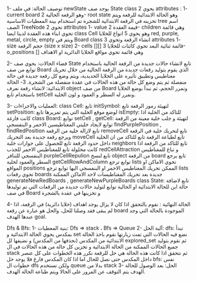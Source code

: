 1- توصيف الحالة:
في ملف newState يوجد صف State class يحوي 2 attributes :
1- current board وهو الرقعة الحالية
2- root state وهو الحالة الابتدائية للرقعة ويتم تخزينه في الرقعة الابتدائية للشجرة
تم استخدام بينة المعطيات الاساسية tree اسم الصف TreeNode تحوي 2 attributes 
1- value قيمة العقدة
2- children وهي قائمة تحوي ابناء هذه العقدة
لدينا ايضا class Cell وهو يحوي 5 انواع للخلايا red, purple, metal, circle, empty
ويتم في Board class انشاء الرقعة وتحوي 3 attributes
1- size حجم الرقعة (size x size)
2- cells [][] قائمة ثنائية البعد تحوي كائنات للخلايا 
3- o_positions [] وهي قائمة تحوي مواقع الخلايا الدائرية او الاهداف 

2- فضاء الحالات:
يحوي صف State تابع لانشاء حالات جديدة من الرقعة الحالية باستخدام توابع من صف Board الذي يقوم يتوليد رقعات جديدة من الرقعة الحالية من خلال تحريك مغناطيس وتطبيق تأثيره على الخلايا الحديدية، ويتم وضع كل رقعة جديدة في حالة منفصلة ثم يتم وضع كل حالة من هذه الحالات في عقدة منفصلة من الشجرة.
3- الحالة الابتدائية:
لانشاء رقعة نعرف object من صف Board ونمرر الحجم، ثم نبدأ بوضع الخلايا باستخدام تابع setCell ونمرر له السطر و العمود و لون الخلية.

3- العمليات والاجراءات:
class Cell:
تابع initSymbol: لتهيئة رموز الرقعة
تابع setPosition: لوضع موقع الخلية التي يتم تمريرها
تابع isEmpty: للتاكد من الخلية اذا كانت فارغة
class Board:
توابع setCell , getCell: لتهيئة و جلب خلية معينة من الرقعة 
توابع لايجاد خليتي المغناطيسين الاحمر و البنفسجي findPurplePosition , findRedPosition
تابع لازالة خلية من الرقعة removeCell
تابع لتحريك خلية في الرقعة ويرجع رقعة جديدة بعد التحريك moveCell
تابع لطباعة الرقعة تابع للتاكد من ان الخلية داخل حدود الرقعة 
تابع للحصول على جوارات خلية neighbors
تابع للتاكد من الرقعة اذا كانت محلولة 
تابع للمغناطيس الاحمر للجذب redCellAttraction و تباع للمغناطيس البنفسجي للتنافر purpleCellRepulion
تابع لنسخ object من الرقعة board
تابع يرجع السطر والعمود لخلية getCellRowAndColumn
توابع ترجع lists تحوي الاماكن او المواقع positions الممكن تحريك المغناطيس الاحمر او البنفسجي اليها
توابع ترجع lists تحوي رقعات boards جديدة بعد تحريك المغناطيسات لاحد الاماكن الممكنة generateNewRedBoards , generateNewPurpleBoards
class State:
تابع لاضافة حالة ابن للحالة الابتدائية او الحالية
توابع لتوليد حالات جديدة من الرقعات التي تم توليدها في صف Board و تخزينها في عقدة بالشجرة 

4- الحالة النهائية :
نقوم بالتحقق اذا كان لا يزال يوجد اهداف (خلايا دائرية) في الرقعة، اذا لم يبقى فقد وصلنا للحل، والحل هو عبارة عن رقعة board الموجودة بالحالة التي وجد عندها الهدف goal.


Dfs & Bfs:
1- بنية المعطيات: Dfs => stack ، Bfs => Queue
2- آلية الحل:
dfs:
تبدأ بمكدس يحوي الحالة الابتدائية و set نضع فيه الحالات التي تمت زيارتها
نقوم باخذ الحالة الابتدائية من المكدس (نحذفها من المكدس) و نضيفها لل explored_set
ثم نقوم بتوليد جميع الحالات الممكنة من الحالة الابتدائية و تخزين كل حالة من هذه الحالات في ال stack 
ثم نتحقق اذا كانت هذه الحالة هي حل للرقعة 
نكرر هذه الخطوات على كل عنصر داخل المكدس حتى نصل للحال
اما اذا كان المكدس فارغ فلا يوجد حل
bfs:
نفس خطوات ال dfs ولكن نستخدم queue بدلا من stack 
3- الحل:
بعد الوصول للحالة الهدف يتم التوقف عن المرور على الحالا ويتم طباعة الحالة الهدف.
